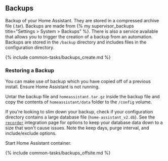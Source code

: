 ## Backups

Backup of your Home Assistant. They are stored in a compressed archive file (.tar). Backups are made from {% my supervisor_backups title="Settings > System > Backups" %}. There is also a service available that allows you to trigger the creation of a backup from an automation. Backups are stored in the `/backup` directory and includes files in the configuration directory.

{% include common-tasks/backups_create.md %}

### Restoring a Backup

You can make use of backup which you have copied off of a previous install. Ensure Home Assistant is not running.

Untar the backup file and `homeassistant.tar.gz` inside the backup file and copy the contents of `homeassistant/data` folder to the `/config` volume.

If you're looking to slim down your backup, check if your configuration directory contains a large database file (`home-assistant_v2.db`). See the [`recorder`](/integrations/recorder/) integration page for options to keep your database data down to a size that won't cause issues. Note the keep days, purge interval, and include/exclude options.

Start Home Assistant container.

{% include common-tasks/backups_offsite.md %}
